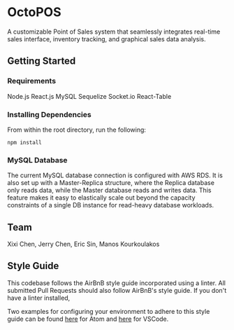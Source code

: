 # OctoPOS

A customizable Point of Sales system that seamlessly integrates real-time sales interface, inventory tracking, and graphical sales data analysis.  

## Getting Started

### Requirements
Node.js
React.js
MySQL
Sequelize
Socket.io
React-Table

### Installing Dependencies
From within the root directory, run the following:
``` 
npm install
```

### MySQL Database
The current MySQL database connection is configured with AWS RDS.
It is also set up with a Master-Replica structure, where the Replica database only reads data, while the Master database reads and writes data. This feature makes it easy to elastically scale out beyond the capacity constraints of a single DB instance for read-heavy database workloads. 

## Team
Xixi Chen,
Jerry Chen,
Eric Sin,
Manos Kourkoulakos

## Style Guide
This codebase follows the AirBnB style guide incorporated using a linter.  All submitted Pull Requests should also follow AirBnB's style guide.  If you don't have a linter installed,

Two examples for configuring your environment to adhere to this style guide can be found [here](http://www.acuriousanimal.com/2016/08/14/configuring-atom-with-eslint.html) for Atom and [here](https://travishorn.com/setting-up-eslint-on-vs-code-with-airbnb-javascript-style-guide-6eb78a535ba6) for VSCode.